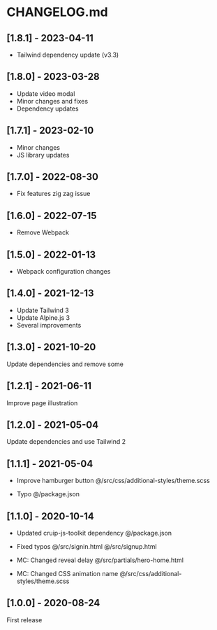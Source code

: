 # CHANGELOG.md

## [1.8.1] - 2023-04-11

- Tailwind dependency update (v3.3)

## [1.8.0] - 2023-03-28

- Update video modal
- Minor changes and fixes
- Dependency updates

## [1.7.1] - 2023-02-10

- Minor changes
- JS library updates

## [1.7.0] - 2022-08-30

- Fix features zig zag issue

## [1.6.0] - 2022-07-15

- Remove Webpack

## [1.5.0] - 2022-01-13

- Webpack configuration changes

## [1.4.0] - 2021-12-13

- Update Tailwind 3
- Update Alpine.js 3
- Several improvements

## [1.3.0] - 2021-10-20

Update dependencies and remove some

## [1.2.1] - 2021-06-11

Improve page illustration

## [1.2.0] - 2021-05-04

Update dependencies and use Tailwind 2

## [1.1.1] - 2021-05-04

- Improve hamburger button
@/src/css/additional-styles/theme.scss

- Typo
@/package.json

## [1.1.0] - 2020-10-14

- Updated cruip-js-toolkit dependency
@/package.json

- Fixed typos
@/src/signin.html
@/src/signup.html

- MC: Changed reveal delay
@/src/partials/hero-home.html

- MC: Changed CSS animation name
@/src/css/additional-styles/theme.scss

## [1.0.0] - 2020-08-24

First release

